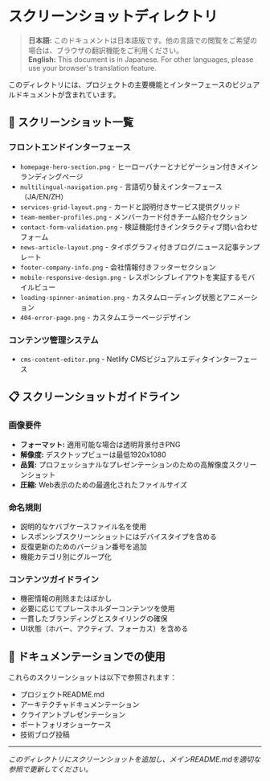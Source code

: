 # スクリーンショットディレクトリ

> **日本語:** このドキュメントは日本語版です。他の言語での閲覧をご希望の場合は、ブラウザの翻訳機能をご利用ください。  
> **English:** This document is in Japanese. For other languages, please use your browser's translation feature.

このディレクトリには、プロジェクトの主要機能とインターフェースのビジュアルドキュメントが含まれています。

## 📸 スクリーンショット一覧

### フロントエンドインターフェース
- `homepage-hero-section.png` - ヒーローバナーとナビゲーション付きメインランディングページ
- `multilingual-navigation.png` - 言語切り替えインターフェース（JA/EN/ZH）
- `services-grid-layout.png` - カードと説明付きサービス提供グリッド
- `team-member-profiles.png` - メンバーカード付きチーム紹介セクション
- `contact-form-validation.png` - 検証機能付きインタラクティブ問い合わせフォーム
- `news-article-layout.png` - タイポグラフィ付きブログ/ニュース記事テンプレート
- `footer-company-info.png` - 会社情報付きフッターセクション
- `mobile-responsive-design.png` - レスポンシブレイアウトを実証するモバイルビュー
- `loading-spinner-animation.png` - カスタムローディング状態とアニメーション
- `404-error-page.png` - カスタムエラーページデザイン

### コンテンツ管理システム
- `cms-content-editor.png` - Netlify CMSビジュアルエディタインターフェース


## 📋 スクリーンショットガイドライン

### 画像要件
- **フォーマット:** 適用可能な場合は透明背景付きPNG
- **解像度:** デスクトップビューは最低1920x1080
- **品質:** プロフェッショナルなプレゼンテーションのための高解像度スクリーンショット
- **圧縮:** Web表示のための最適化されたファイルサイズ

### 命名規則
- 説明的なケバブケースファイル名を使用
- レスポンシブスクリーンショットにはデバイスタイプを含める
- 反復更新のためのバージョン番号を追加
- 機能カテゴリ別にグループ化

### コンテンツガイドライン
- 機密情報の削除またはぼかし
- 必要に応じてプレースホルダーコンテンツを使用
- 一貫したブランディングとスタイリングの確保
- UI状態（ホバー、アクティブ、フォーカス）を含める

## 🎯 ドキュメンテーションでの使用

これらのスクリーンショットは以下で参照されます：
- プロジェクトREADME.md
- アーキテクチャドキュメンテーション
- クライアントプレゼンテーション
- ポートフォリオショーケース
- 技術ブログ投稿

---

*このディレクトリにスクリーンショットを追加し、メインREADME.mdを適切な参照で更新してください。*